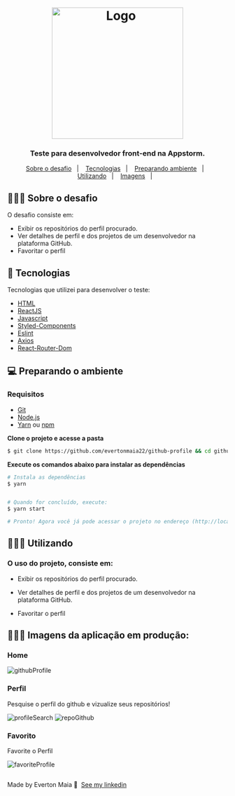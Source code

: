 <h1 align="center">
  <img alt="Logo" src="https://www.appstorm.com.br/images/logo_white.png" width="300px">
</h1>

<h3 align="center">
  Teste para desenvolvedor front-end na Appstorm.
</h3>

<p align="center">
  <a href="#about">Sobre o desafio</a>&nbsp;&nbsp;&nbsp;|&nbsp;&nbsp;&nbsp;
  <a href="#technologies">Tecnologias</a>&nbsp;&nbsp;&nbsp;|&nbsp;&nbsp;&nbsp;
  <a href="#started">Preparando ambiente</a>&nbsp;&nbsp;&nbsp;|&nbsp;&nbsp;&nbsp;
  <a href="#use">Utilizando</a>&nbsp;&nbsp;&nbsp;|&nbsp;&nbsp;&nbsp;
  <a href="#images">Imagens</a>&nbsp;&nbsp;&nbsp;|&nbsp;&nbsp;&nbsp;
</p>

<div id="about"></div>

## 💇🏻‍♂️ Sobre o desafio

O desafio consiste em:
- Exibir os repositórios do perfil procurado.
- Ver detalhes de perfil e dos projetos de um desenvolvedor na plataforma GitHub.
- Favoritar o perfil
<div id="technologies"></div>

## 🚀 Tecnologias

Tecnologias que utilizei para desenvolver o teste:

- [HTML](https://developer.mozilla.org/pt-BR/docs/Web/HTML)
- [ReactJS](https://pt-br.reactjs.org/)
- [Javascript](https://developer.mozilla.org/pt-BR/docs/Web/JavaScript)
- [Styled-Components](https://styled-components.com/)
- [Eslint](https://eslint.org/)
- [Axios](https://axios-http.com/ptbr/docs/intro)
- [React-Router-Dom](https://reactrouter.com/)

<div id="started"></div>

## 💻 Preparando o ambiente

### Requisitos

- [Git](https://git-scm.com/)
- [Node.js](https://nodejs.org/en/)
- [Yarn](https://classic.yarnpkg.com/) ou [npm](https://www.npmjs.com/)

**Clone o projeto e acesse a pasta**

```bash
$ git clone https://github.com/evertonmaia22/github-profile && cd github-profile
```


**Execute os comandos abaixo para instalar as dependências**

```bash
# Instala as dependências
$ yarn


# Quando for concluído, execute:
$ yarn start

# Pronto! Agora você já pode acessar o projeto no endereço (http://localhost.com:3000) do seu browser.
```


<div id="use"></div>

## 👨🏻‍💻 Utilizando

### O uso do projeto, consiste em:

- Exibir os repositórios do perfil procurado.

- Ver detalhes de perfil e dos projetos de um desenvolvedor na plataforma GitHub.

- Favoritar o perfil


<div id="images"></div>

## 👨🏻‍💻 Imagens da aplicação em produção:

### Home
![githubProfile](https://user-images.githubusercontent.com/101665823/182206239-cd0d21fc-368d-45b6-931a-12231641648c.png)


### Perfil
Pesquise o perfil do github e vizualize seus repositórios!

![profileSearch](https://user-images.githubusercontent.com/101665823/182206840-944ed438-8330-4324-a96f-66a21adc7ac0.png) ![repoGithub](https://user-images.githubusercontent.com/101665823/182207184-8c8ae3a9-b43e-4efb-be1e-ce1efb84f4d2.png)
 

### Favorito
Favorite o Perfil

![favoriteProfile](https://user-images.githubusercontent.com/101665823/182207507-5b8c1692-7c0d-42db-8c49-854ed167b9a2.png)


##
Made by Everton Maia 👋 &nbsp;[See my linkedin](https://www.linkedin.com/in/everton-maia-566689235/)

